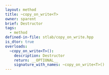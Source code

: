 ```yaml
---
layout: method
title: ~copy_on_write<T>
owner: sparent
brief: Destructor
tags:
  - method
defined-in-file: stlab/copy_on_write.hpp
is_dtor: true
overloads:
  ~copy_on_write<T>():
    description: Destructor
    return: __OPTIONAL__
    signature_with_names: ~copy_on_write<T>()
---
```

